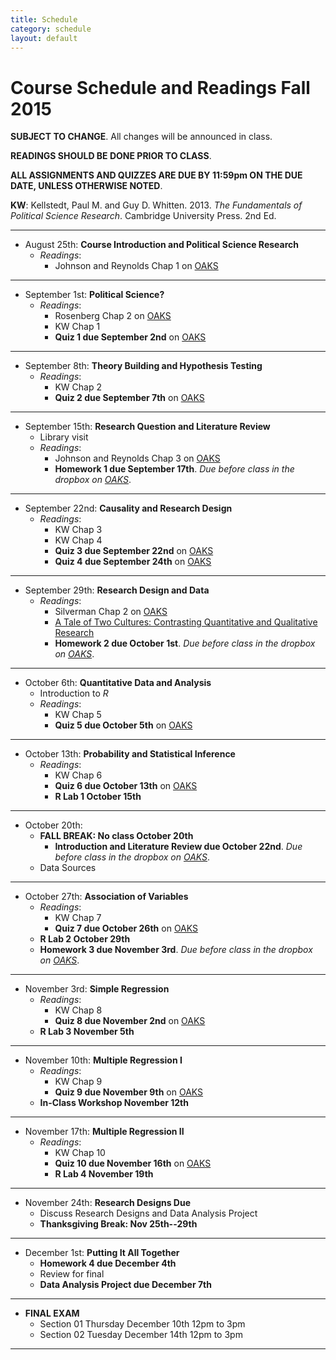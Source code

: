 ```yaml
---
title: Schedule
category: schedule
layout: default
---
```


# Course Schedule and Readings Fall 2015
__SUBJECT TO CHANGE__. All changes will be announced in class.

__READINGS SHOULD BE DONE PRIOR TO CLASS__. 

__ALL ASSIGNMENTS AND QUIZZES ARE DUE BY 11:59pm ON THE DUE DATE, UNLESS OTHERWISE NOTED__. 

__KW__: Kellstedt, Paul M. and Guy D. Whitten. 2013. _The Fundamentals of Political Science Research_. Cambridge University Press. 2nd Ed.

---

* August 25th:  __Course Introduction and Political Science Research__
    * _Readings_: 
        * Johnson and Reynolds Chap 1 on [OAKS](https://lms.cofc.edu/)

---

* September 1st: __Political Science?__ 
    * _Readings_:
        * Rosenberg Chap 2 on [OAKS](https://lms.cofc.edu/)
        * KW Chap 1
        * __Quiz 1 due September 2nd__ on [OAKS](https://lms.cofc.edu/)

---

* September 8th: __Theory Building and Hypothesis Testing__
    * _Readings_:
        * KW Chap 2
        * __Quiz 2 due September 7th__ on [OAKS](https://lms.cofc.edu/)
        
---

* September 15th: __Research Question and Literature Review__
    * Library visit 
    * _Readings_:
        * Johnson and Reynolds Chap 3 on [OAKS](https://lms.cofc.edu/)
        * __Homework 1 due September 17th__. _Due before class in the dropbox on [OAKS](https://lms.cofc.edu/)_.

---

* September 22nd: __Causality and Research Design__
    * _Readings_:
        * KW Chap 3
        * KW Chap 4
        * __Quiz 3 due September 22nd__ on [OAKS](https://lms.cofc.edu/)
        * __Quiz 4 due September 24th__ on [OAKS](https://lms.cofc.edu/)

---

* September 29th: __Research Design and Data__
    * _Readings_:
        * Silverman Chap 2 on [OAKS](https://lms.cofc.edu/)
        * [A Tale of Two Cultures: Contrasting Quantitative and
Qualitative Research](http://public.wsu.edu/~tnridout/mahoney_goertz20061.pdf)
        * __Homework 2 due October 1st__. _Due before class in the dropbox on [OAKS](https://lms.cofc.edu/)_.

---

* October 6th: __Quantitative Data and Analysis__ 
    * Introduction to _R_
    * _Readings_:
        * KW Chap 5
        * __Quiz 5 due October 5th__ on [OAKS](https://lms.cofc.edu/)

---

* October 13th: __Probability and Statistical Inference__
    * _Readings_:
        * KW Chap 6
        * __Quiz 6 due October 13th__ on [OAKS](https://lms.cofc.edu/)
        * __R Lab 1 October 15th__ 
        
---

* October 20th: 
    * __FALL BREAK: No class October 20th__
        * __Introduction and Literature Review due October 22nd__. _Due before class in the dropbox on [OAKS](https://lms.cofc.edu/)_.
    * Data Sources 
        
---

* October 27th: __Association of Variables__
    * _Readings_:
        * KW Chap 7
        * __Quiz 7 due October 26th__ on [OAKS](https://lms.cofc.edu/)
    * __R Lab 2 October 29th__ 
    * __Homework 3 due November 3rd__. _Due before class in the dropbox on [OAKS](https://lms.cofc.edu/)_.

---

* November 3rd: __Simple Regression__
    * _Readings_:
        * KW Chap 8
        * __Quiz 8 due November 2nd__ on [OAKS](https://lms.cofc.edu/)
    * __R Lab 3 November 5th__ 
        
---

* November 10th:  __Multiple Regression I__
    * _Readings_:
        * KW Chap 9
        * __Quiz 9 due November 9th__ on [OAKS](https://lms.cofc.edu/)
    * __In-Class Workshop November 12th__ 

---

* November 17th: __Multiple Regression II__ 
    * _Readings_:
        * KW Chap 10
        * __Quiz 10 due November 16th__ on [OAKS](https://lms.cofc.edu/)
        * __R Lab 4 November 19th__

---

* November 24th: __Research Designs Due__
    * Discuss Research Designs and Data Analysis Project
    * __Thanksgiving Break: Nov 25th--29th__

---

* December 1st: __Putting It All Together__
    * __Homework 4 due December 4th__ 
    * Review for final
    * __Data Analysis Project due December 7th__ 
    
---

* __FINAL EXAM__
    * Section 01 Thursday December 10th 12pm to 3pm
    * Section 02 Tuesday December 14th 12pm to 3pm

--- 

